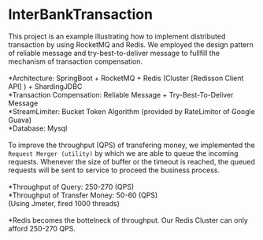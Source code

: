 # InterBankTransaction
This project is an example illustrating how to implement distributed transaction by using RocketMQ and Redis.
We employed the design pattern of reliable message and try-best-to-deliver message to fullfill the mechanism of transaction compensation.<br>
<br>
*Architecture: SpringBoot + RocketMQ + Redis (Cluster [Redisson Client API] ) + ShardingJDBC<br>
*Transaction Compensation: Reliable Message + Try-Best-To-Deliver Message<br>
*StreamLimiter: Bucket Token Algorithm (provided by RateLimitor of Google Guava)<br>
*Database: Mysql<br>
<br>
To improve the throughput (QPS) of transfering money, we implemented the `Request Merger (utility)` by which we are able to queue the incoming requests. Whenever the size of buffer or the timeout is reached, the queued requests will be sent to service to proceed the business process.<br>
<br>
*Throughput of Query: 250-270 (QPS)<br>
*Throughput of Transfer Money: 50-60 (QPS)<br>
(Using Jmeter, fired 1000 threads)<br>
<br>
*Redis becomes the bottelneck of throughput. Our Redis Cluster can only afford 250-270 QPS.<br>
